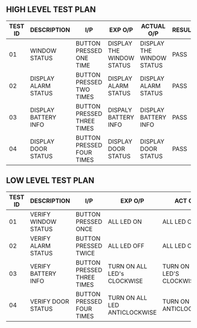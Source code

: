 ## HIGH LEVEL TEST PLAN

| TEST ID | DESCRIPTION | I/P | EXP O/P | ACTUAL O/P | RESULT|
| --- | --- | --- | --- | --- | ---|
| 01 | WINDOW STATUS | BUTTON PRESSED ONE TIME  | DISPLAY THE WINDOW STATUS | DISPLAY THE WINDOW STATUS  | PASS|
| 02 | DISPLAY ALARM STATUS | BUTTON PRESSED TWO TIMES | DISPLAY ALARM STATUS | DISPLAY ALARM STATUS | PASS|
| 03 | DISPLAY BATTERY INFO | BUTTON PRESSED THREE TIMES | DISPALY BATTERY INFO  | DISPLAY BATTERY INFO |PASS|
| 04 | DISPLAY DOOR STATUS |BUTTON PRESSED FOUR TIMES | DISPLAY DOOR STATUS |DISPLAY DOOR STATUS|PASS|


## LOW LEVEL TEST PLAN

| TEST ID | DESCRIPTION| I/P | EXP O/P | ACT O/P | RESULT |
| --- | --- | --- | --- | --- | --- |
| 01 | VERIFY WINDOW STATUS |  BUTTON PRESSED ONCE  | ALL LED ON | ALL LED ON  | PASS|
| 02 | VERIFY ALARM STATUS | BUTTON PRESSED TWICE  | ALL LED OFF | ALL LED OFF | PASS |
| 03 | VERIFY BATTERY INFO | BUTTON PRESSED THREE TIMES| TURN ON ALL LED's CLOCKWISE | TURN ON ALL LED'S CLOCKWISE | PASS|
| 04 | VERIFY DOOR STATUS |BUTTON PRESSED FOUR TIMES | TURN ON ALL LED ANTICLOCKWISE| TURN ON LED's ANTICLOCKWISE | PASS|

